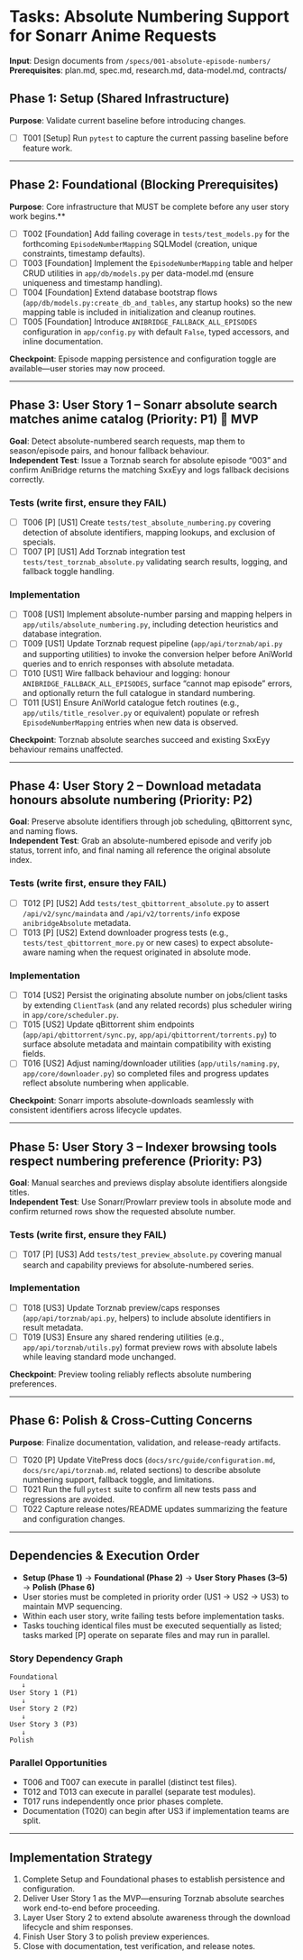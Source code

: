 # Tasks: Absolute Numbering Support for Sonarr Anime Requests

**Input**: Design documents from `/specs/001-absolute-episode-numbers/`  
**Prerequisites**: plan.md, spec.md, research.md, data-model.md, contracts/

## Phase 1: Setup (Shared Infrastructure)

**Purpose**: Validate current baseline before introducing changes.

- [ ] T001 [Setup] Run `pytest` to capture the current passing baseline before feature work.

---

## Phase 2: Foundational (Blocking Prerequisites)

**Purpose**: Core infrastructure that MUST be complete before any user story work begins.**

- [ ] T002 [Foundation] Add failing coverage in `tests/test_models.py` for the forthcoming `EpisodeNumberMapping` SQLModel (creation, unique constraints, timestamp defaults).
- [ ] T003 [Foundation] Implement the `EpisodeNumberMapping` table and helper CRUD utilities in `app/db/models.py` per data-model.md (ensure uniqueness and timestamp handling).
- [ ] T004 [Foundation] Extend database bootstrap flows (`app/db/models.py:create_db_and_tables`, any startup hooks) so the new mapping table is included in initialization and cleanup routines.
- [ ] T005 [Foundation] Introduce `ANIBRIDGE_FALLBACK_ALL_EPISODES` configuration in `app/config.py` with default `False`, typed accessors, and inline documentation.

**Checkpoint**: Episode mapping persistence and configuration toggle are available—user stories may now proceed.

---

## Phase 3: User Story 1 – Sonarr absolute search matches anime catalog (Priority: P1) 🎯 MVP

**Goal**: Detect absolute-numbered search requests, map them to season/episode pairs, and honour fallback behaviour.  
**Independent Test**: Issue a Torznab search for absolute episode “003” and confirm AniBridge returns the matching SxxEyy and logs fallback decisions correctly.

### Tests (write first, ensure they FAIL)

- [ ] T006 [P] [US1] Create `tests/test_absolute_numbering.py` covering detection of absolute identifiers, mapping lookups, and exclusion of specials.
- [ ] T007 [P] [US1] Add Torznab integration test `tests/test_torznab_absolute.py` validating search results, logging, and fallback toggle handling.

### Implementation

- [ ] T008 [US1] Implement absolute-number parsing and mapping helpers in `app/utils/absolute_numbering.py`, including detection heuristics and database integration.
- [ ] T009 [US1] Update Torznab request pipeline (`app/api/torznab/api.py` and supporting utilities) to invoke the conversion helper before AniWorld queries and to enrich responses with absolute metadata.
- [ ] T010 [US1] Wire fallback behaviour and logging: honour `ANIBRIDGE_FALLBACK_ALL_EPISODES`, surface “cannot map episode” errors, and optionally return the full catalogue in standard numbering.
- [ ] T011 [US1] Ensure AniWorld catalogue fetch routines (e.g., `app/utils/title_resolver.py` or equivalent) populate or refresh `EpisodeNumberMapping` entries when new data is observed.

**Checkpoint**: Torznab absolute searches succeed and existing SxxEyy behaviour remains unaffected.

---

## Phase 4: User Story 2 – Download metadata honours absolute numbering (Priority: P2)

**Goal**: Preserve absolute identifiers through job scheduling, qBittorrent sync, and naming flows.  
**Independent Test**: Grab an absolute-numbered episode and verify job status, torrent info, and final naming all reference the original absolute index.

### Tests (write first, ensure they FAIL)

- [ ] T012 [P] [US2] Add `tests/test_qbittorrent_absolute.py` to assert `/api/v2/sync/maindata` and `/api/v2/torrents/info` expose `anibridgeAbsolute` metadata.
- [ ] T013 [P] [US2] Extend downloader progress tests (e.g., `tests/test_qbittorrent_more.py` or new cases) to expect absolute-aware naming when the request originated in absolute mode.

### Implementation

- [ ] T014 [US2] Persist the originating absolute number on jobs/client tasks by extending `ClientTask` (and any related records) plus scheduler wiring in `app/core/scheduler.py`.
- [ ] T015 [US2] Update qBittorrent shim endpoints (`app/api/qbittorrent/sync.py`, `app/api/qbittorrent/torrents.py`) to surface absolute metadata and maintain compatibility with existing fields.
- [ ] T016 [US2] Adjust naming/downloader utilities (`app/utils/naming.py`, `app/core/downloader.py`) so completed files and progress updates reflect absolute numbering when applicable.

**Checkpoint**: Sonarr imports absolute-downloads seamlessly with consistent identifiers across lifecycle updates.

---

## Phase 5: User Story 3 – Indexer browsing tools respect numbering preference (Priority: P3)

**Goal**: Manual searches and previews display absolute identifiers alongside titles.  
**Independent Test**: Use Sonarr/Prowlarr preview tools in absolute mode and confirm returned rows show the requested absolute number.

### Tests (write first, ensure they FAIL)

- [ ] T017 [P] [US3] Add `tests/test_preview_absolute.py` covering manual search and capability previews for absolute-numbered series.

### Implementation

- [ ] T018 [US3] Update Torznab preview/caps responses (`app/api/torznab/api.py`, helpers) to include absolute identifiers in result metadata.
- [ ] T019 [US3] Ensure any shared rendering utilities (e.g., `app/api/torznab/utils.py`) format preview rows with absolute labels while leaving standard mode unchanged.

**Checkpoint**: Preview tooling reliably reflects absolute numbering preferences.

---

## Phase 6: Polish & Cross-Cutting Concerns

**Purpose**: Finalize documentation, validation, and release-ready artifacts.

- [ ] T020 [P] Update VitePress docs (`docs/src/guide/configuration.md`, `docs/src/api/torznab.md`, related sections) to describe absolute numbering support, fallback toggle, and limitations.
- [ ] T021 Run the full `pytest` suite to confirm all new tests pass and regressions are avoided.
- [ ] T022 Capture release notes/README updates summarizing the feature and configuration changes.

---

## Dependencies & Execution Order

- **Setup (Phase 1)** → **Foundational (Phase 2)** → **User Story Phases (3–5)** → **Polish (Phase 6)**
- User stories must be completed in priority order (US1 → US2 → US3) to maintain MVP sequencing.
- Within each user story, write failing tests before implementation tasks.
- Tasks touching identical files must be executed sequentially as listed; tasks marked [P] operate on separate files and may run in parallel.

### Story Dependency Graph

```
Foundational
   ↓
User Story 1 (P1)
   ↓
User Story 2 (P2)
   ↓
User Story 3 (P3)
   ↓
Polish
```

### Parallel Opportunities

- T006 and T007 can execute in parallel (distinct test files).
- T012 and T013 can execute in parallel (separate test modules).
- T017 runs independently once prior phases complete.
- Documentation (T020) can begin after US3 if implementation teams are split.

---

## Implementation Strategy

1. Complete Setup and Foundational phases to establish persistence and configuration.
2. Deliver User Story 1 as the MVP—ensuring Torznab absolute searches work end-to-end before proceeding.
3. Layer User Story 2 to extend absolute awareness through the download lifecycle and shim responses.
4. Finish User Story 3 to polish preview experiences.
5. Close with documentation, test verification, and release notes.
